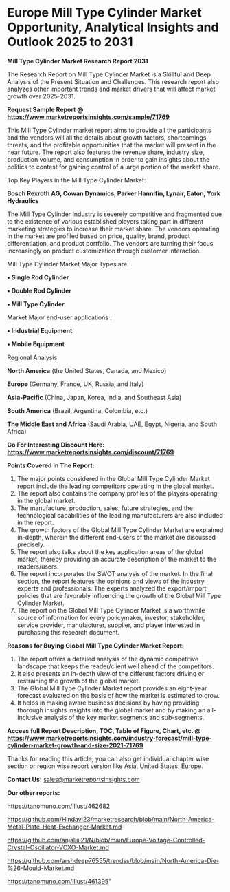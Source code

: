 # Europe Mill Type Cylinder Market Opportunity, Analytical Insights and Outlook 2025 to 2031

<strong>Mill Type Cylinder Market Research Report 2031</strong>

The Research Report on Mill Type Cylinder Market is a Skillful and Deep Analysis of the Present Situation and Challenges. This research report also analyzes other important trends and market drivers that will affect market growth over 2025-2031.

<strong>Request Sample Report @ <a href=https://www.marketreportsinsights.com/sample/71769>https://www.marketreportsinsights.com/sample/71769</a></strong>

This Mill Type Cylinder market report aims to provide all the participants and the vendors will all the details about growth factors, shortcomings, threats, and the profitable opportunities that the market will present in the near future. The report also features the revenue share, industry size, production volume, and consumption in order to gain insights about the politics to contest for gaining control of a large portion of the market share.

Top Key Players in the Mill Type Cylinder Market:

<strong>Bosch Rexroth AG, Cowan Dynamics, Parker Hannifin, Lynair, Eaton, York Hydraulics</strong>

The Mill Type Cylinder Industry is severely competitive and fragmented due to the existence of various established players taking part in different marketing strategies to increase their market share. The vendors operating in the market are profiled based on price, quality, brand, product differentiation, and product portfolio. The vendors are turning their focus increasingly on product customization through customer interaction.

Mill Type Cylinder Market Major Types are:

<strong>• Single Rod Cylinder

• Double Rod Cylinder

• Mill Type Cylinder</strong>

Market Major end-user applications :

<strong>• Industrial Equipment

• Mobile Equipment</strong>

Regional Analysis

</u><strong><b>North America</b></strong> (the United States, Canada, and Mexico)

<strong><b>Europe </b></strong>(Germany, France, UK, Russia, and Italy)

<strong><b>Asia-Pacific</b></strong> (China, Japan, Korea, India, and Southeast Asia)

<strong><b>South America</b></strong> (Brazil, Argentina, Colombia, etc.)

<strong><b>The Middle East and Africa</b></strong> (Saudi Arabia, UAE, Egypt, Nigeria, and South Africa)

<strong>Go For Interesting Discount Here: <a href=https://www.marketreportsinsights.com/discount/71769>https://www.marketreportsinsights.com/discount/71769</a></strong>

<strong>Points Covered in The Report:</strong>
<ol>
  <li>The major points considered in the Global Mill Type Cylinder Market report include the leading competitors operating in the global market.</li>
  <li>The report also contains the company profiles of the players operating in the global market.</li>
  <li>The manufacture, production, sales, future strategies, and the technological capabilities of the leading manufacturers are also included in the report.</li>
  <li>The growth factors of the Global Mill Type Cylinder Market are explained in-depth, wherein the different end-users of the market are discussed precisely.</li>
  <li>The report also talks about the key application areas of the global market, thereby providing an accurate description of the market to the readers/users.</li>
  <li>The report incorporates the SWOT analysis of the market. In the final section, the report features the opinions and views of the industry experts and professionals. The experts analyzed the export/import policies that are favorably influencing the growth of the Global Mill Type Cylinder Market.</li>
  <li>The report on the Global Mill Type Cylinder Market is a worthwhile source of information for every policymaker, investor, stakeholder, service provider, manufacturer, supplier, and player interested in purchasing this research document.</li>
</ol>
<strong>Reasons for Buying Global Mill Type Cylinder Market Report:</strong>

<ol>
  <li>The report offers a detailed analysis of the dynamic competitive landscape that keeps the reader/client well ahead of the competitors.</li>
  <li>It also presents an in-depth view of the different factors driving or restraining the growth of the global market.</li>
  <li>The Global Mill Type Cylinder Market report provides an eight-year forecast evaluated on the basis of how the market is estimated to grow.</li>
  <li>It helps in making aware business decisions by having providing thorough insights insights into the global market and by making an all-inclusive analysis of the key market segments and sub-segments.</li>
</ol>
<strong>Access full Report Description, TOC, Table of Figure, Chart, etc. @ <a href=https://www.marketreportsinsights.com/industry-forecast/mill-type-cylinder-market-growth-and-size-2021-71769>https://www.marketreportsinsights.com/industry-forecast/mill-type-cylinder-market-growth-and-size-2021-71769</a></strong>


Thanks for reading this article; you can also get individual chapter wise section or region wise report version like Asia, United States, Europe.

<strong>Contact Us:</strong>
sales@marketreportsinsights.com

<strong>Our other reports:</strong>

<a href=https://tanomuno.com/illust/462682>https://tanomuno.com/illust/462682</a>

<a href=https://github.com/Hindavi23/marketresearch/blob/main/North-America-Metal-Plate-Heat-Exchanger-Market.md>https://github.com/Hindavi23/marketresearch/blob/main/North-America-Metal-Plate-Heat-Exchanger-Market.md</a>

<a href=https://github.com/anjaliiii21/N/blob/main/Europe-Voltage-Controlled-Crystal-Oscillator-VCXO-Market.md>https://github.com/anjaliiii21/N/blob/main/Europe-Voltage-Controlled-Crystal-Oscillator-VCXO-Market.md</a>

<a href=https://github.com/arshdeep76555/trendss/blob/main/North-America-Die-%26-Mould-Market.md>https://github.com/arshdeep76555/trendss/blob/main/North-America-Die-%26-Mould-Market.md</a>

<a href=https://tanomuno.com/illust/461395>https://tanomuno.com/illust/461395</a>"
